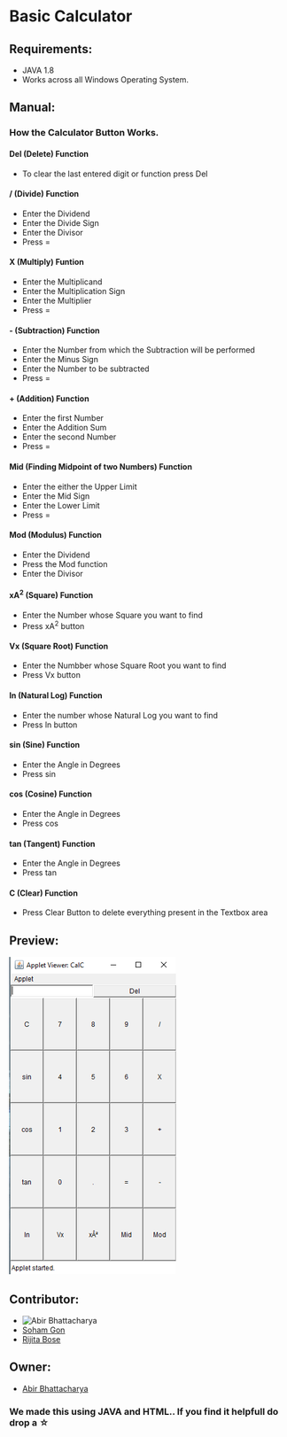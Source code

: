 # Basic Calculator
##  Requirements:
* JAVA 1.8
* Works across all Windows Operating System.
## Manual:
### How the Calculator Button Works.
#### Del (Delete) Function
* To clear the last entered digit or function press Del
#### / (Divide) Function
* Enter the Dividend  
* Enter the Divide Sign
* Enter the Divisor
* Press =
#### X (Multiply) Funtion
* Enter the Multiplicand
* Enter the Multiplication Sign
* Enter the Multiplier
* Press =
#### - (Subtraction) Function
* Enter the Number from which the Subtraction will be performed
* Enter the Minus Sign
* Enter the Number to be subtracted
* Press =
#### + (Addition) Function
* Enter the first Number
* Enter the Addition Sum
* Enter the second Number
* Press =
#### Mid (Finding Midpoint of two Numbers) Function
* Enter the either the Upper Limit
* Enter the Mid Sign
* Enter the Lower Limit
* Press =
#### Mod (Modulus) Function
* Enter the Dividend
* Press the Mod function
* Enter the Divisor
#### xA<sup>2</sup> (Square) Function
* Enter the Number whose Square you want to find
* Press xA<sup>2</sup> button
#### Vx (Square Root) Function
* Enter the Numbber whose Square Root you want to find
* Press Vx button
#### ln (Natural Log) Function
* Enter the number whose Natural Log you want to find
* Press ln button
#### sin (Sine) Function
* Enter the Angle in Degrees
* Press sin
#### cos (Cosine) Function
* Enter the Angle in Degrees
* Press cos
#### tan (Tangent) Function
* Enter the Angle in Degrees
* Press tan
#### C (Clear) Function
* Press Clear Button to delete everything present in the Textbox area
## Preview:
![](Untitled.png)
## Contributor:
* ![Abir Bhattacharya](https://github.com/abirbhattacharya82)
* [Soham Gon](https://github.com/SOH69)
* [Rijita Bose](https://github.com/r099)
## Owner:
* [Abir Bhattacharya](https://github.com/abirbhattacharya82)
### We made this using JAVA and HTML.. If you find it helpfull do drop a ☆
